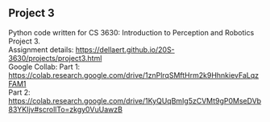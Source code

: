 ## Project 3

Python code written for CS 3630: Introduction to Perception and Robotics Project 3.  
Assignment details: https://dellaert.github.io/20S-3630/projects/project3.html  
Google Collab: Part 1: https://colab.research.google.com/drive/1znPlrqSMftHrm2k9HhnkievFaLqzFAM1  
   Part 2: https://colab.research.google.com/drive/1KyQUqBmIg5zCVMt9gP0MseDVb83YKIjv#scrollTo=zkgy0VuUawzB
